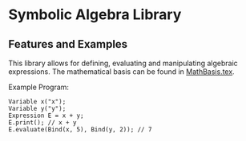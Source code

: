 Symbolic Algebra Library
========================

Features and Examples
---------------------

This library allows for defining, evaluating and manipulating algebraic expressions.
The mathematical basis can be found in [MathBasis.tex](MathBasis.tex).

Example Program:

    Variable x("x");
    Variable y("y");
    Expression E = x + y;
    E.print(); // x + y
    E.evaluate(Bind(x, 5), Bind(y, 2)); // 7
